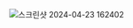 ![스크린샷 2024-04-23 162402](https://github.com/SKU-LikeLion12/CSS_team_d/assets/127464935/acdd7c45-93ce-47c6-91e4-2534b2fe3d80)
